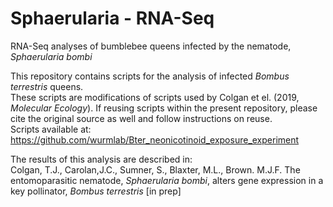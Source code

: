 # Sphaerularia - RNA-Seq
RNA-Seq analyses of bumblebee queens infected by the nematode, _Sphaerularia bombi_  

This repository contains scripts for the analysis of infected _Bombus terrestris_ queens.  
These scripts are modifications of scripts used by Colgan et el. (2019, _Molecular Ecology_). 
If reusing scripts within the present repository, please cite the original source as well and follow instructions on reuse.  
Scripts available at: https://github.com/wurmlab/Bter_neonicotinoid_exposure_experiment  

The results of this analysis are described in:  
Colgan, T.J., Carolan,J.C., Sumner, S., Blaxter, M.L., Brown. M.J.F. The entomoparasitic nematode, _Sphaerularia bombi_, alters gene expression in a key pollinator, _Bombus terrestris_ [in prep]  


